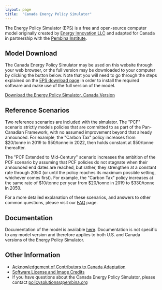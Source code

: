 ```yaml
---
layout: page
title:  "Canada Energy Policy Simulator"
---
```


The Energy Policy Simulator (EPS) is a free and open-source computer model originally created by [Energy Innovation LLC](https://energyinnovation.org/) and adapted for Canada in partnership with the [Pembina Institute](http://www.pembina.org/).

## Model Download

The Canada Energy Policy Simulator may be used on this website through your web browser, or the full version may be downloaded to your computer by clicking the button below.  Note that you will need to go through the steps explained on the [EPS download page](https://us.energypolicy.solutions/docs/download.html) in order to install the required software and make use of the full version of the model.

<p><a href="https://github.com/Energy-Innovation/eps-canada/archive/1.4.3.zip" class="btn">Download the Energy Policy Simulator, Canada Version</a></p>

## Reference Scenarios

Two reference scenarios are included with the simulator.  The "PCF" scenario strictly models policies that are committed to as part of the Pan-Canadian Framework, with no assumed improvement beyond that already announced.  For example, the "Carbon Tax" policy increases from $20/tonne in 2019 to $50/tonne in 2022, then holds constant at $50/tonne thereafter.

The "PCF Extended to Mid-Century" scenario increases the ambition of the PCF scenario by assuming that PCF policies do not stagnate when their announced end dates are reached, but rather, they strengthen at a constant rate through 2050 (or until the policy reaches its maximum possible setting, whichever comes first).  For example, the "Carbon Tax" policy increases at the same rate of $10/tonne per year from $20/tonne in 2019 to $330/tonne in 2050.

For a more detailed explanation of these scenarios, and answers to other common questions, please visit our [FAQ](https://www.pembina.org/reports/canada-energy-policy-simulator-faq-june-2019.pdf) page.

## Documentation

Documentation of the model is available [here](https://us.energypolicy.solutions/docs/index.html).  Documentation is not specific to any model version and therefore applies to both U.S. and Canada versions of the Energy Policy Simulator.

## Other Information

* [Acknowledgement of Contributors to Canada Adaptation](acknowledgement.html)
* [Software License and Image Credits](software-license.html)
* If you have questions about the Canada Energy Policy Simulator, please contact [policysolutions@pembina.org](mailto:policysolutions@pembina.org)
